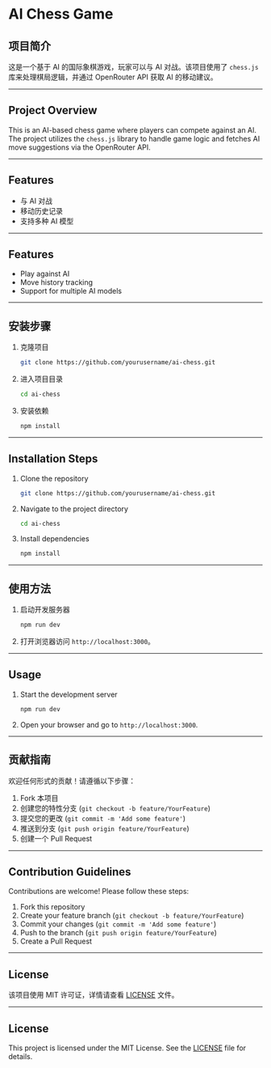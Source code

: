 # AI Chess Game

## 项目简介
这是一个基于 AI 的国际象棋游戏，玩家可以与 AI 对战。该项目使用了 `chess.js` 库来处理棋局逻辑，并通过 OpenRouter API 获取 AI 的移动建议。

---

## Project Overview
This is an AI-based chess game where players can compete against an AI. The project utilizes the `chess.js` library to handle game logic and fetches AI move suggestions via the OpenRouter API.

---

## Features
- 与 AI 对战
- 移动历史记录
- 支持多种 AI 模型

---

## Features
- Play against AI
- Move history tracking
- Support for multiple AI models

---

## 安装步骤
1. 克隆项目
   ```bash
   git clone https://github.com/yourusername/ai-chess.git
   ```
2. 进入项目目录
   ```bash
   cd ai-chess
   ```
3. 安装依赖
   ```bash
   npm install
   ```

---

## Installation Steps
1. Clone the repository
   ```bash
   git clone https://github.com/yourusername/ai-chess.git
   ```
2. Navigate to the project directory
   ```bash
   cd ai-chess
   ```
3. Install dependencies
   ```bash
   npm install
   ```

---

## 使用方法
1. 启动开发服务器
   ```bash
   npm run dev
   ```
2. 打开浏览器访问 `http://localhost:3000`。

---

## Usage
1. Start the development server
   ```bash
   npm run dev
   ```
2. Open your browser and go to `http://localhost:3000`.

---

## 贡献指南
欢迎任何形式的贡献！请遵循以下步骤：
1. Fork 本项目
2. 创建您的特性分支 (`git checkout -b feature/YourFeature`)
3. 提交您的更改 (`git commit -m 'Add some feature'`)
4. 推送到分支 (`git push origin feature/YourFeature`)
5. 创建一个 Pull Request

---

## Contribution Guidelines
Contributions are welcome! Please follow these steps:
1. Fork this repository
2. Create your feature branch (`git checkout -b feature/YourFeature`)
3. Commit your changes (`git commit -m 'Add some feature'`)
4. Push to the branch (`git push origin feature/YourFeature`)
5. Create a Pull Request

---

## License
该项目使用 MIT 许可证，详情请查看 [LICENSE](LICENSE) 文件。

---

## License
This project is licensed under the MIT License. See the [LICENSE](LICENSE) file for details.
